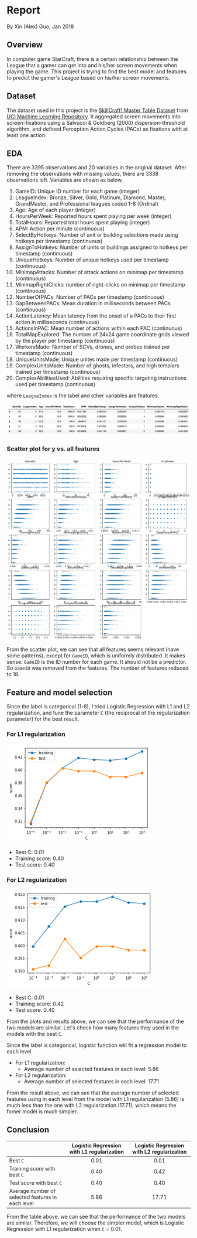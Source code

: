 # Report

By Xin (Alex) Guo, Jan 2018

## Overview

In computer game StarCraft, there is a certain relationship between the League that a gamer can get into and his/her screen movements when playing the game. This project is trying to find the best model and features to predict the gamer's League based on his/her screen movements.

## Dataset

The dataset used in this project is the [SkillCraft1 Master Table Dataset](http://archive.ics.uci.edu/ml/datasets/SkillCraft1+Master+Table+Dataset) from [UCI Machine Learning Repository](http://archive.ics.uci.edu/ml/datasets.html). It aggregated screen movements into screen-fixations using a Salvucci & Goldberg (2000) dispersion-threshold algorithm, and defined Perception Action Cycles (PACs) as fixations with at least one action. 

## EDA

There are 3395 observations and 20 variables in the original dataset. After removing the observations with missing values, there are 3338 observations left. Variables are shown as below,

1. GameID: Unique ID number for each game (integer) 
2. LeagueIndex: Bronze, Silver, Gold, Platinum, Diamond, Master, GrandMaster, and Professional leagues coded 1-8 (Ordinal) 
3. Age: Age of each player (integer) 
4. HoursPerWeek: Reported hours spent playing per week (integer) 
5. TotalHours: Reported total hours spent playing (integer) 
6. APM: Action per minute (continuous) 
7. SelectByHotkeys: Number of unit or building selections made using hotkeys per timestamp (continuous) 
8. AssignToHotkeys: Number of units or buildings assigned to hotkeys per timestamp (continuous) 
9. UniqueHotkeys: Number of unique hotkeys used per timestamp (continuous) 
10. MinimapAttacks: Number of attack actions on minimap per timestamp (continuous) 
11. MinimapRightClicks: number of right-clicks on minimap per timestamp (continuous) 
12. NumberOfPACs: Number of PACs per timestamp (continuous) 
13. GapBetweenPACs: Mean duration in milliseconds between PACs (continuous) 
14. ActionLatency: Mean latency from the onset of a PACs to their first action in milliseconds (continuous) 
15. ActionsInPAC: Mean number of actions within each PAC (continuous) 
16. TotalMapExplored: The number of 24x24 game coordinate grids viewed by the player per timestamp (continuous) 
17. WorkersMade: Number of SCVs, drones, and probes trained per timestamp (continuous) 
18. UniqueUnitsMade: Unique unites made per timestamp (continuous) 
19. ComplexUnitsMade: Number of ghosts, infestors, and high templars trained per timestamp (continuous) 
20. ComplexAbilitiesUsed: Abilities requiring specific targeting instructions used per timestamp (continuous)

where `LeagueIndex` is the label and other variables are features.

![](figure/1.png)

### Scatter plot for y vs. all features

![](figure/2.png)

From the scatter plot, we can see that all features seems relevant (have some patterns), except for `GameID`, which is uniformly distributed. It makes sense. `GameID` is the ID number for each game. It should not be a predictor. So `GameID` was removed from the features. The number of features reduced to 18.

## Feature and model selection

Since the label is categorical (1-8), I tried Logistic Regression with L1 and L2 regularization, and tune the parameter `C` (the reciprocal of the regularization parameter) for the best result.

### For L1 regularization

![](figure/3.png)

- Best C: 0.01
- Training score: 0.40
- Test score: 0.40

### For L2 regularization

![](figure/4.png)

- Best C: 0.01
- Training score: 0.42
- Test score: 0.40

From the plots and results above, we can see that the performance of the two models are similar. Let's check how many features they used in the models with the best `C`.

Since the label is categorical, logistic function will fit a regression model to each level.

- For L1 regularization:
	- Average number of selected features in each level: 5.86
- For L2 regularization:
	- Average number of selected features in each level: 17.71

From the result above, we can see that the average number of selected features using in each level from the model with L1 regularization (5.86) is much less than the one with L2 regularization (17.71), which means the fomer model is much simpler.

## Conclusion

| | Logistic Regression with L1 regularization | Logistic Regression with L2 regularization |
|---|:---:|:---:|
| Best `C` | 0.01 | 0.01 |
| Training score with best `C` | 0.40 | 0.42 |
| Test score with best `C` | 0.40 | 0.40 |
| Average number of selected features in each level | 5.86 | 17.71 |

From the table above, we can see that the performance of the two models are similar. Therefore, we will choose the simpler model, which is Logistic Regression with L1 regularization when `C` = 0.01.